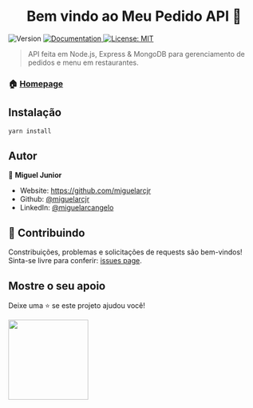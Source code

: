 <h1 align="center">Bem vindo ao Meu Pedido API 👋</h1>
<p>
  <img alt="Version" src="https://img.shields.io/badge/version-1.0.0-blue.svg?cacheSeconds=2592000" />
  <a href="https://github.com/miguelarcjr/Meu-Pedido-API/blob/master/README.md" target="_blank">
    <img alt="Documentation" src="https://img.shields.io/badge/documentation-yes-brightgreen.svg" />
  </a>
  <a href="#" target="_blank">
    <img alt="License: MIT" src="https://img.shields.io/badge/License-MIT-yellow.svg" />
  </a>
</p>

> API feita em Node.js, Express & MongoDB para gerenciamento de pedidos e menu em restaurantes.

### 🏠 [Homepage](https://github.com/miguelarcjr/Meu-Pedido-API)

## Instalação

```sh
yarn install
```

## Autor

👤 **Miguel Junior**

- Website: https://github.com/miguelarcjr
- Github: [@miguelarcjr](https://github.com/miguelarcjr)
- LinkedIn: [@miguelarcangelo](https://linkedin.com/in/miguelarcangelo)

## 🤝 Contribuindo

Constribuições, problemas e solicitações de requests são bem-vindos!<br />Sinta-se livre para conferir: [issues page](https://github.com/miguelarcjr/Meu-Pedido-API/issues).

## Mostre o seu apoio

Deixe uma ⭐️ se este projeto ajudou você!

<a href="https://www.patreon.com/miguelarcjr">
  <img src="https://c5.patreon.com/external/logo/become_a_patron_button@2x.png" width="160">
</a>
